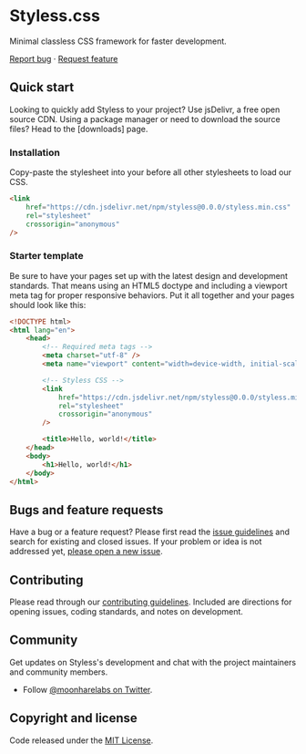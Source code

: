 # Styless.css

Minimal classless CSS framework for faster development.

<a href="https://github.com/ksenginew/styless.css/issues/new?template=bug_report.md">Report bug</a>
·
<a href="https://github.com/ksenginew/styless.css/issues/new?template=feature_request.md">Request feature</a>

## Quick start

Looking to quickly add Styless to your project? Use jsDelivr, a free open source CDN. Using a package manager or need to download the source files? Head to the [downloads] page.

### Installation

Copy-paste the stylesheet <link> into your <head> before all other stylesheets to load our CSS.

```html
<link
    href="https://cdn.jsdelivr.net/npm/styless@0.0.0/styless.min.css"
    rel="stylesheet"
    crossorigin="anonymous"
/>
```

### Starter template

Be sure to have your pages set up with the latest design and development standards. That means using an HTML5 doctype and including a viewport meta tag for proper responsive behaviors. Put it all together and your pages should look like this:

```html
<!DOCTYPE html>
<html lang="en">
    <head>
        <!-- Required meta tags -->
        <meta charset="utf-8" />
        <meta name="viewport" content="width=device-width, initial-scale=1" />

        <!-- Styless CSS -->
        <link
            href="https://cdn.jsdelivr.net/npm/styless@0.0.0/styless.min.css"
            rel="stylesheet"
            crossorigin="anonymous"
        />

        <title>Hello, world!</title>
    </head>
    <body>
        <h1>Hello, world!</h1>
    </body>
</html>
```

## Bugs and feature requests

Have a bug or a feature request? Please first read the [issue guidelines](blob/main/.github/CONTRIBUTING.md) and search for existing and closed issues. If your problem or idea is not addressed yet, [please open a new issue](issues/new).

## Contributing

Please read through our [contributing guidelines](blob/main/.github/CONTRIBUTING.md). Included are directions for opening issues, coding standards, and notes on development.

## Community

Get updates on Styless's development and chat with the project maintainers and community members.

-   Follow [@moonharelabs on Twitter](https://twitter.com/harelabs).

## Copyright and license

Code released under the [MIT License](blob/main/LICENSE).
